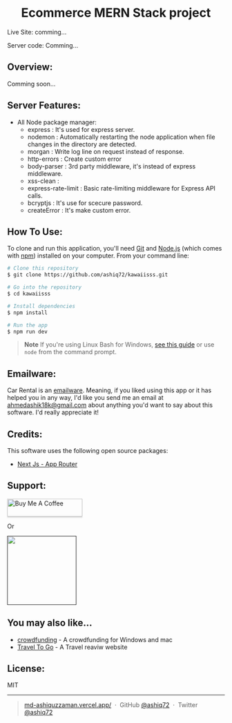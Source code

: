 <h1 align="center">
  <br>
Ecommerce MERN Stack project
  <br>
</h1>

 <p>
  Live Site: comming...
  <!-- <a href="https://kawaiisss.vercel.app/">https://kawaiisss.vercel.app/
</a> -->
</p>
<p>
  Server code: Comming...
   <!-- <a href="https://github.com/ashiq72/kawaiisss-server.git">https://github.com/ashiq72/kawaiisss-server.git
</a> -->
</p>

## Overview:

<!-- Kawaiisss is a ecommerce website for woman product.
There have Wishlist, Cart, Products filters, products sort etc. -->

Comming soon...

## Server Features:

- All Node package manager:
  - express : It's used for express server.
  - nodemon : Automatically restarting the node application when file changes in the directory are detected.
  - morgan : Write log line on request instead of response.
  - http-errors : Create custom error
  - body-parser : 3rd party middleware, it's instead of express middleware.
  - xss-clean :
  - express-rate-limit : Basic rate-limiting middleware for Express API calls.
  - bcryptjs : It's use for scecure password.
  - createError : It's make custom error.

## How To Use:

To clone and run this application, you'll need [Git](https://git-scm.com) and [Node.js](https://nodejs.org/en/download/) (which comes with [npm](http://npmjs.com)) installed on your computer. From your command line:

```bash
# Clone this repository
$ git clone https://github.com/ashiq72/kawaiisss.git

# Go into the repository
$ cd kawaiisss

# Install dependencies
$ npm install

# Run the app
$ npm run dev
```

> **Note**
> If you're using Linux Bash for Windows, [see this guide](https://www.howtogeek.com/261575/how-to-run-graphical-linux-desktop-applications-from-windows-10s-bash-shell/) or use `node` from the command prompt.

## Emailware:

Car Rental is an [emailware](https://en.wiktionary.org/wiki/emailware). Meaning, if you liked using this app or it has helped you in any way, I'd like you send me an email at <ahmedashik18k@gmail.com> about anything you'd want to say about this software. I'd really appreciate it!

## Credits:

This software uses the following open source packages:

- [Next Js - App Router](https://nextjs.org/)

## Support:

<a href="https://www.buymeacoffee.com/ahmedashik9" target="_blank"><img src="https://www.buymeacoffee.com/assets/img/custom_images/purple_img.png" alt="Buy Me A Coffee" style="height: 41px !important;width: 174px !important;box-shadow: 0px 3px 2px 0px rgba(190, 190, 190, 0.5) !important;-webkit-box-shadow: 0px 3px 2px 0px rgba(190, 190, 190, 0.5) !important;" ></a>

<p>Or</p>

<a href="">
	<img src="https://c5.patreon.com/external/logo/become_a_patron_button@2x.png" width="160">
</a>

## You may also like...

- [crowdfunding](https://github.com/ashiq72/crowdfunding-application-client) - A crowdfunding for Windows and mac
- [Travel To Go](https://github.com/ashiq72/travel-services-reviews-website-client) - A Travel reaviw website

## License:

MIT

---

> [md-ashiquzzaman.vercel.app/](https://md-ashiquzzaman.vercel.app/) &nbsp;&middot;&nbsp;
> GitHub [@ashiq72](https://github.com/ashiq72) &nbsp;&middot;&nbsp;
> Twitter [@ashiq72](https://twitter.com/)
